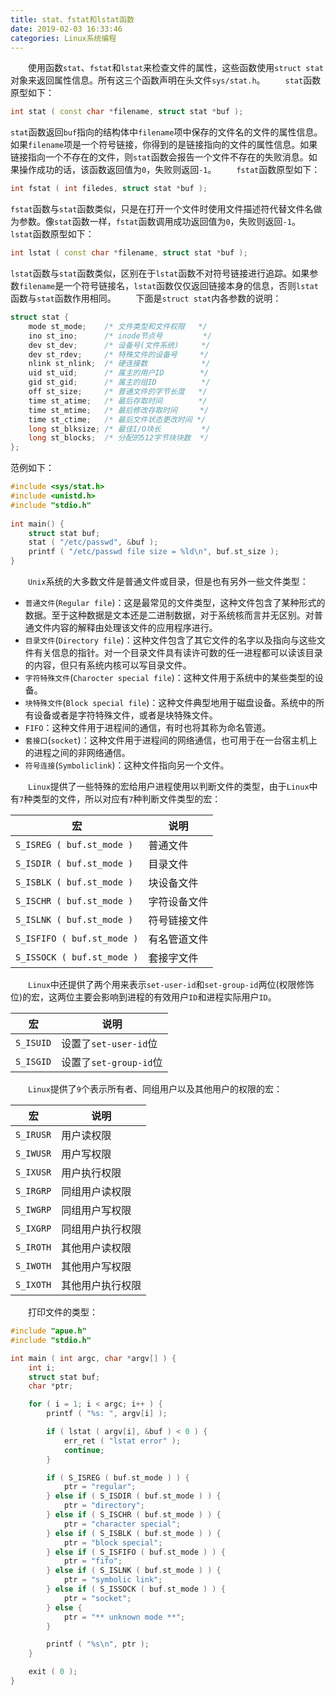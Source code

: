 ```yaml
---
title: stat、fstat和lstat函数
date: 2019-02-03 16:33:46
categories: Linux系统编程
---
```

&emsp;&emsp;使用函数`stat`、`fstat`和`lstat`来检查文件的属性，这些函数使用`struct stat`对象来返回属性信息。所有这三个函数声明在头文件`sys/stat.h`。
&emsp;&emsp;`stat`函数原型如下：

``` cpp
int stat ( const char *filename, struct stat *buf );
```

`stat`函数返回`buf`指向的结构体中`filename`项中保存的文件名的文件的属性信息。如果`filename`项是一个符号链接，你得到的是链接指向的文件的属性信息。如果链接指向一个不存在的文件，则`stat`函数会报告一个文件不存在的失败消息。如果操作成功的话，该函数返回值为`0`，失败则返回`-1`。
&emsp;&emsp;`fstat`函数原型如下：

``` cpp
int fstat ( int filedes, struct stat *buf );
```

`fstat`函数与`stat`函数类似，只是在打开一个文件时使用文件描述符代替文件名做为参数。像`stat`函数一样，`fstat`函数调用成功返回值为`0`，失败则返回`-1`。
&emsp;&emsp;`lstat`函数原型如下：

``` cpp
int lstat ( const char *filename, struct stat *buf );
```

`lstat`函数与`stat`函数类似，区别在于`lstat`函数不对符号链接进行追踪。如果参数`filename`是一个符号链接名，`lstat`函数仅仅返回链接本身的信息，否则`lstat`函数与`stat`函数作用相同。
&emsp;&emsp;下面是`struct stat`内各参数的说明：

``` cpp
struct stat {
    mode st_mode;    /* 文件类型和文件权限   */
    ino st_ino;      /* inode节点号         */
    dev st_dev;      /* 设备号(文件系统)     */
    dev st_rdev;     /* 特殊文件的设备号     */
    nlink st_nlink;  /* 硬连接数            */
    uid st_uid;      /* 属主的用户ID        */
    gid st_gid;      /* 属主的组ID          */
    off st_size;     /* 普通文件的字节长度   */
    time st_atime;   /* 最后存取时间        */
    time st_mtime;   /* 最后修改存取时间     */
    time st_ctime;   /* 最后文件状态更改时间 */
    long st_blksize; /* 最佳I/O块长         */
    long st_blocks;  /* 分配的512字节块块数  */
};
```

范例如下：

``` cpp
#include <sys/stat.h>
#include <unistd.h>
#include "stdio.h"
​
int main() {
    struct stat buf;
    stat ( "/etc/passwd", &buf );
    printf ( "/etc/passwd file size = %ld\n", buf.st_size );
}
```

&emsp;&emsp;`Unix`系统的大多数文件是普通文件或目录，但是也有另外一些文件类型：

- `普通文件`(`Regular file`)：这是最常见的文件类型，这种文件包含了某种形式的数据。至于这种数据是文本还是二进制数据，对于系统核而言并无区别。对普通文件内容的解释由处理该文件的应用程序进行。
- `目录文件`(`Directory file`)：这种文件包含了其它文件的名字以及指向与这些文件有关信息的指针。对一个目录文件具有读许可数的任一进程都可以读该目录的内容，但只有系统内核可以写目录文件。
- `字符特殊文件`(`Charocter special file`)：这种文件用于系统中的某些类型的设备。
- `块特殊文件`(`Block special file`)：这种文件典型地用于磁盘设备。系统中的所有设备或者是字符特殊文件，或者是块特殊文件。
- `FIFO`：这种文件用于进程间的通信，有时也将其称为命名管道。
- `套接口`(`socket`)：这种文件用于进程间的网络通信，也可用于在一台宿主机上的进程之间的非网络通信。
- `符号连接`(`Symboliclink`)：这种文件指向另一个文件。

&emsp;&emsp;`Linux`提供了一些特殊的宏给用户进程使用以判断文件的类型，由于`Linux`中有`7`种类型的文件，所以对应有`7`种判断文件类型的宏：

宏                         | 说明
---------------------------|-----
`S_ISREG ( buf.st_mode )`  | 普通文件
`S_ISDIR ( buf.st_mode )`  | 目录文件
`S_ISBLK ( buf.st_mode )`  | 块设备文件
`S_ISCHR ( buf.st_mode )`  | 字符设备文件
`S_ISLNK ( buf.st_mode )`  | 符号链接文件
`S_ISFIFO ( buf.st_mode )` | 有名管道文件
`S_ISSOCK ( buf.st_mode )` | 套接字文件

&emsp;&emsp;`Linux`中还提供了两个用来表示`set-user-id`和`set-group-id`两位(权限修饰位)的宏，这两位主要会影响到进程的有效用户`ID`和进程实际用户`ID`。

宏        | 说明
----------|-----
`S_ISUID` | 设置了`set-user-id`位
`S_ISGID` | 设置了`set-group-id`位

&emsp;&emsp;`Linux`提供了`9`个表示所有者、同组用户以及其他用户的权限的宏：

宏        | 说明
----------|-----
`S_IRUSR` | 用户读权限
`S_IWUSR` | 用户写权限
`S_IXUSR` | 用户执行权限
`S_IRGRP` | 同组用户读权限
`S_IWGRP` | 同组用户写权限
`S_IXGRP` | 同组用户执行权限
`S_IROTH` | 其他用户读权限
`S_IWOTH` | 其他用户写权限
`S_IXOTH` | 其他用户执行权限

&emsp;&emsp;打印文件的类型：

``` cpp
#include "apue.h"
#include "stdio.h"

int main ( int argc, char *argv[] ) {
    int i;
    struct stat buf;
    char *ptr;

    for ( i = 1; i < argc; i++ ) {
        printf ( "%s: ", argv[i] );

        if ( lstat ( argv[i], &buf ) < 0 ) {
            err_ret ( "lstat error" );
            continue;
        }

        if ( S_ISREG ( buf.st_mode ) ) {
            ptr = "regular";
        } else if ( S_ISDIR ( buf.st_mode ) ) {
            ptr = "directory";
        } else if ( S_ISCHR ( buf.st_mode ) ) {
            ptr = "character special";
        } else if ( S_ISBLK ( buf.st_mode ) ) {
            ptr = "block special";
        } else if ( S_ISFIFO ( buf.st_mode ) ) {
            ptr = "fifo";
        } else if ( S_ISLNK ( buf.st_mode ) ) {
            ptr = "symbolic link";
        } else if ( S_ISSOCK ( buf.st_mode ) ) {
            ptr = "socket";
        } else {
            ptr = "** unknown mode **";
        }

        printf ( "%s\n", ptr );
    }

    exit ( 0 );
}
```